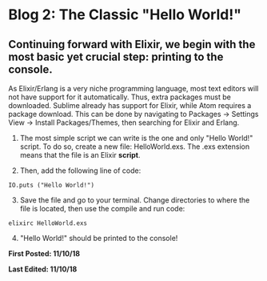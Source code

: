 # Blog 2: The Classic "Hello World!"

## Continuing forward with Elixir, we begin with the most basic yet crucial step: printing to the console.

As Elixir/Erlang is a very niche programming language, most text editors will not have support for it automatically. Thus, extra packages must be downloaded. Sublime already has support for Elixir, while Atom requires a package download. This can be done by navigating to Packages -> Settings View -> Install Packages/Themes, then searching for Elixir and Erlang.

1. The most simple script we can write is the one and only "Hello World!" script. To do so, create a new file: HelloWorld.exs. The .exs extension means that the file is an Elixir **script**.

2. Then, add the following line of code:

```
IO.puts ("Hello World!")
```

3. Save the file and go to your terminal. Change directories to where the file is located, then use the compile and run code:

```
elixirc HelloWorld.exs
```

4. "Hello World!" should be printed to the console!

**First Posted: 11/10/18**

**Last Edited: 11/10/18**
